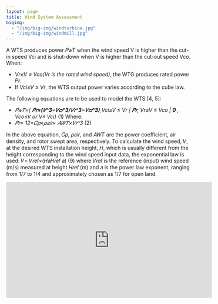 ```yaml
---
layout: page
title: Wind System Assessment
bigimg:
  - "/img/big-img/windturbine.jpg"
  - "/img/big-img/windmill.jpg"
---
```


A WTS produces power 𝑃𝑤𝑇 when the wind speed V is higher than the cut-in speed Vci and is shut-down when V is higher than the cut-out speed Vco. When:
- *Vr≤V ≤ Vco(Vr is the rated wind speed)*, the WTG produces rated power 𝑃𝑟.
- If *Vci≤V ≤ Vr*, the WTS output power varies according to the cube law.

The following equations are to be used to model the WTS [4, 5]:
- *𝑃𝑤𝑇={ **𝑃𝑟×(𝑉^3−𝑉𝑐𝑖^3/𝑉𝑟^3−𝑉𝑐𝑖^3)**,Vci≤V ≤ Vr | **𝑃𝑟**, Vr≤V ≤ Vco | **0** , Vco≤V or V≤ Vci}*    (1)
Where:
- *𝑃𝑟= 12×𝐶𝑝×𝜌𝑎𝑖𝑟× 𝐴𝑊𝑇×𝑉𝑟^3*    (2)
  
In the above equation, 𝐶𝑝, 𝜌𝑎𝑖𝑟, and 𝐴𝑊𝑇 are the power coefficient, air density, and rotor swept area, respectively. To calculate the wind speed, 𝑉, at the desired WTS installation height, 𝐻, which is usually different from the height corresponding to the wind speed input data, the exponential law is used: 𝑉= 𝑉𝑟𝑒𝑓×(𝐻𝑎𝐻𝑟𝑒𝑓 𝑎) (9)
where 𝑉𝑟𝑒𝑓 is the reference (input) wind speed (m/s) measured at height 𝐻𝑟𝑒𝑓 (m) and 𝑎 is the power law exponent, ranging from 1/7 to 1/4 and approximately chosen as 1/7 for open land.
<iframe width="560" height="315" src="https://www.youtube.com/embed/xy9nj94xvKA?si=nF1Rsb-6S_440-cp" title="YouTube video player" frameborder="0" allow="accelerometer; autoplay; clipboard-write; encrypted-media; gyroscope; picture-in-picture; web-share" allowfullscreen></iframe>
